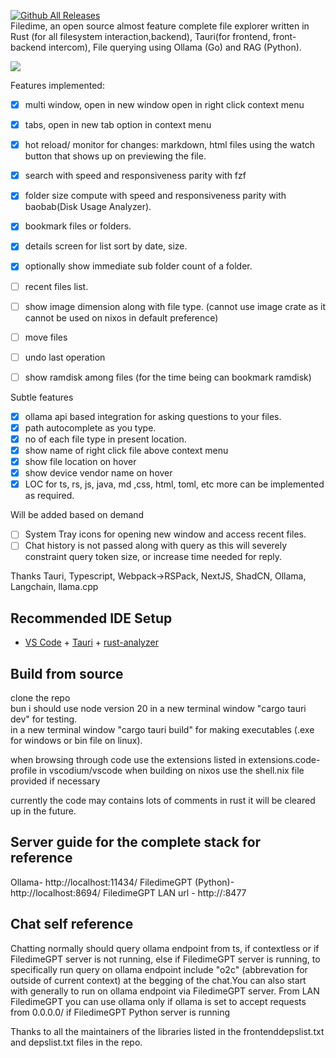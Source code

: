 [![Github All Releases](https://img.shields.io/github/downloads/visnkmr/filedime/total.svg)]()  
Filedime, an open source almost feature complete file explorer written in Rust (for all filesystem interaction,backend), Tauri(for frontend, front-backend intercom), File querying using Ollama (Go) and RAG (Python).

![](https://cdn.jsdelivr.net/gh/visnkmr/filedime@nextrelease/quickintro.png) 

Features implemented:

- [x] multi window, open in new window open in right click context menu
- [x] tabs, open in new tab option in context menu
- [x] hot reload/ monitor for changes: markdown, html files using the watch button that shows up on previewing the file.
- [x] search with speed and responsiveness parity with fzf
- [x] folder size compute with speed and responsiveness parity with baobab(Disk Usage Analyzer).
- [x] bookmark files or folders.
- [x] details screen for list sort by date, size.
- [x] optionally show immediate sub folder count of a folder.
- [ ] recent files list.
- [ ] show image dimension along with file type. (cannot use image crate as it cannot be used on nixos in default preference)
- [ ] move files
- [ ] undo last operation
- [ ] show ramdisk among files (for the time being can bookmark ramdisk)


Subtle features
- [x] ollama api based integration for asking questions to your files.
- [x] path autocomplete as you type.
- [x] no of each file type in present location.
- [x] show name of right click file above context menu
- [x] show file location on hover
- [x] show device vendor name on hover
- [x] LOC for ts, rs, js, java, md ,css, html, toml, etc more can be implemented as required.

Will be added based on demand
- [ ] System Tray icons for opening new window and access recent files.
- [ ] Chat history is not passed along with query as this will severely constraint query token size, or increase time needed for reply.

Thanks Tauri, Typescript, Webpack->RSPack, NextJS, ShadCN, Ollama, Langchain, llama.cpp


## Recommended IDE Setup

- [VS Code](https://code.visualstudio.com/) + [Tauri](https://marketplace.visualstudio.com/items?itemName=tauri-apps.tauri-vscode) + [rust-analyzer](https://marketplace.visualstudio.com/items?itemName=rust-lang.rust-analyzer)

## Build from source
  
clone the repo  
bun i
should use node version 20
in a new terminal window "cargo tauri dev" for testing.  
in a new terminal window "cargo tauri build" for making executables (.exe for windows or bin file on linux).  

when browsing through code use the extensions listed in extensions.code-profile in vscodium/vscode
when building on nixos use the shell.nix file provided if necessary

currently the code may contains lots of comments in rust it will be cleared up in the future.

## Server guide for the complete stack for reference
Ollama- http://localhost:11434/
FiledimeGPT (Python)- http://localhost:8694/
FiledimeGPT LAN url - http://<pclanipaddress>:8477

## Chat self reference
Chatting normally should query ollama endpoint from ts, if contextless or if FiledimeGPT server is not running, else if FiledimeGPT server is running, to specifically run query on ollama endpoint include "o2c" (abbrevation for outside of current context) at the begging of the chat.You can also start with generally to run on ollama endpoint via FiledimeGPT server.
From LAN FiledimeGPT you can use ollama only if ollama is set to accept requests from 0.0.0.0/ if FiledimeGPT Python server is running

Thanks to all the maintainers of the libraries listed in the frontenddepslist.txt and depslist.txt files in the repo.